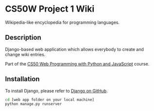 # CS50W Project 1 Wiki
Wikipedia-like encyclopedia for programming languages.

## Description
Django-based web application which allows everybody to create and change wiki entries.

Part of the [CS50 Web Programming with Python and JavaScript](https://cs50.harvard.edu/web/2020/) course.

## Installation
To install Django, please refer to [Django on GitHub](https://github.com/django/django/blob/main/docs/topics/install.txt).

```bash
cd [web app folder on your local machine]
python manage.py runserver
```
